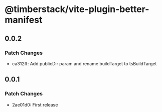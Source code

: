 # @timberstack/vite-plugin-better-manifest

## 0.0.2

### Patch Changes

- ca312ff: Add publicDir param and rename buildTarget to tsBuildTarget

## 0.0.1

### Patch Changes

- 2ae01d0: First release
